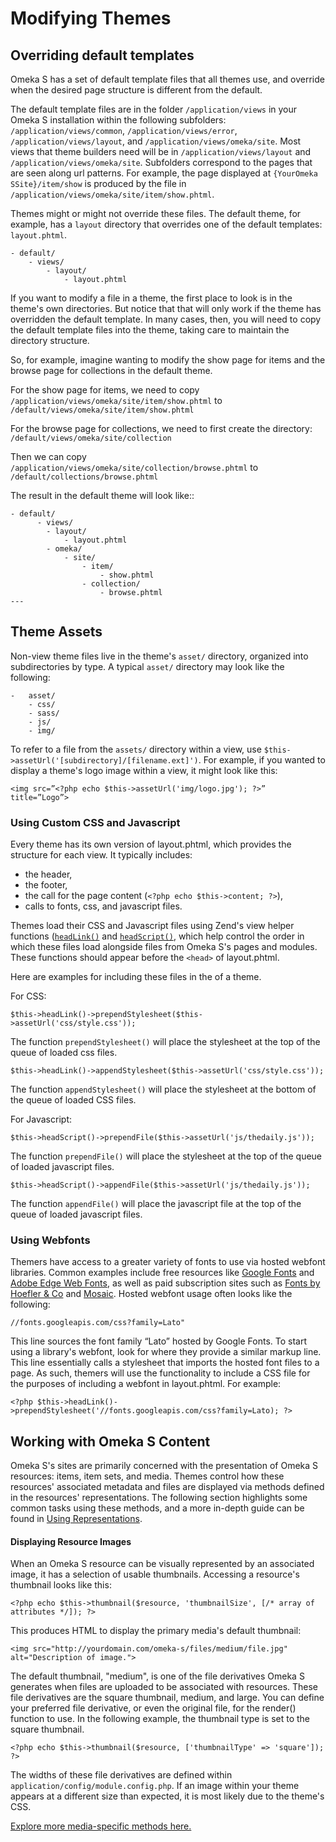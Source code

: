 # Modifying Themes

## Overriding default templates

Omeka S has a set of default template files that all themes use, and override when the desired page structure is different from the default.

The default template files are in the folder `/application/views` in your Omeka S installation within the following subfolders: `/application/views/common`, `/application/views/error`, `/application/views/layout`, and `/application/views/omeka/site`. Most views that theme builders need will be in `/application/views/layout` and `/application/views/omeka/site`. Subfolders correspond to the pages that are seen along url patterns. For example, the page displayed at `{YourOmeka SSite}/item/show` is produced by the file in `/application/views/omeka/site/item/show.phtml`.

Themes might or might not override these files. The default theme, for example, has a `layout` directory that overrides one of the default templates: `layout.phtml`.

```
- default/
    - views/
        - layout/
            - layout.phtml
```

If you want to modify a file in a theme, the first place to look is in the theme's own directories. But notice that that will only work if the theme has overridden the default template. In many cases, then, you will need to copy the default template files into the theme, taking care to maintain the directory structure.

So, for example, imagine wanting to modify the show page for items and the browse page for collections in the default theme.

For the show page for items, we need to copy `/application/views/omeka/site/item/show.phtml` 
to `/default/views/omeka/site/item/show.phtml`

For the browse page for collections, we need to first create the directory: `/default/views/omeka/site/collection`

Then we can copy `/application/views/omeka/site/collection/browse.phtml` 
to `/default/collections/browse.phtml`

The result in the default theme will look like::

```
- default/
      - views/
        - layout/
            - layout.phtml
        - omeka/
            - site/
                - item/
                    - show.phtml
                - collection/
                    - browse.phtml
---
```

## Theme Assets

Non-view theme files live in the theme's `asset/` directory, organized into subdirectories by type. A typical `asset/` directory may look like the following:

  
```
-   asset/
    - css/
    - sass/
    - js/
    - img/
```

  
To refer to a file from the `assets/` directory within a view, use `$this->assetUrl('[subdirectory]/[filename.ext]')`. For example, if you wanted to display a theme's logo image within a view, it might look like this:

`<img src=”<?php echo $this->assetUrl('img/logo.jpg'); ?>” title=”Logo”>`

### Using Custom CSS and Javascript

Every theme has its own version of layout.phtml, which provides the structure for each view. It typically includes:

-   the header,
-   the footer,
-   the call for the page content (`<?php echo $this->content; ?>`),
-   calls to fonts, css, and javascript files.

Themes load their CSS and Javascript files using Zend's view helper functions ([`headLink()`](https://docs.zendframework.com/zend-view/helpers/head-link/) and [`headScript()`](https://docs.zendframework.com/zend-view/helpers/head-script/), which help control the order in which these files load alongside files from Omeka S's pages and  modules. These functions should appear before the `<head>` of layout.phtml.

Here are examples for including these files in the <head> of a theme.

For CSS:

`$this->headLink()->prependStylesheet($this->assetUrl('css/style.css'));`

The function `prependStylesheet()` will place the stylesheet at the top of the queue of loaded css files.

`$this->headLink()->appendStylesheet($this->assetUrl('css/style.css'));`

The function `appendStylesheet()` will place the stylesheet at the bottom of the queue of loaded CSS files.

For Javascript:

`$this->headScript()->prependFile($this->assetUrl('js/thedaily.js'));`

The function `prependFile()` will place the stylesheet at the top of the queue of loaded javascript files.

`$this->headScript()->appendFile($this->assetUrl('js/thedaily.js'));`

The function `appendFile()` will place the javascript file at the top of the queue of loaded javascript files.

### Using Webfonts

Themers have access to a greater variety of fonts to use via hosted webfont libraries. Common examples include free resources like [Google Fonts](https://fonts.google.com) and [Adobe Edge Web Fonts](https://edgewebfonts.adobe.com/), as well as paid subscription sites such as [Fonts by Hoefler & Co](https://www.typography.com/webfonts/) and [Mosaic](https://www.monotype.com/fonts/mosaic). Hosted webfont usage often looks like the following:

`//fonts.googleapis.com/css?family=Lato"`

This line sources the font family “Lato” hosted by Google Fonts. To start using a library's webfont, look for where they provide a similar markup line. This line essentially calls a stylesheet that imports the hosted font files to a page. As such, themers will use the functionality to include a CSS file for the purposes of including a webfont in layout.phtml. For example:

`<?php $this->headLink()->prependStylesheet('//fonts.googleapis.com/css?family=Lato); ?>`

## Working with Omeka S Content

Omeka S's sites are primarily concerned with the presentation of Omeka S resources: items, item sets, and media. Themes control how these resources' associated metadata and files are displayed via methods defined in the resources' representations. The following section highlights some common tasks using these methods, and a more in-depth guide can be found in [Using Representations](https://omeka.org/s/docs/developer/key_concepts/representations/#using-representations).

#### Displaying Resource Images

When an Omeka S resource can be visually represented by an associated image, it has a selection of usable thumbnails. Accessing a resource's thumbnail looks like this:

`<?php echo $this->thumbnail($resource, 'thumbnailSize', [/* array of attributes */]); ?>`

This produces HTML to display the primary media's default thumbnail:

`<img src="http://yourdomain.com/omeka-s/files/medium/file.jpg" alt="Description of image.">`

The default thumbnail, "medium", is one of the file derivatives Omeka S generates when files are uploaded to be associated with resources. These file derivatives are the square thumbnail, medium, and large. You can define your preferred file derivative, or even the original file, for the render() function to use. In the following example, the thumbnail type is set to the square thumbnail.

`<?php echo $this->thumbnail($resource, ['thumbnailType' => 'square']); ?>`

The widths of these file derivatives are defined within `application/config/module.config.php`. If an image within your theme appears at a different size than expected, it is most likely due to the theme's CSS.

[Explore more media-specific methods here.](https://omeka.org/s/docs/developer/key_concepts/representations/#media-specific-methods)
